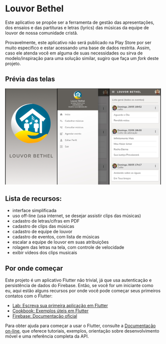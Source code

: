 # Louvor Bethel

Este aplicativo se propõe ser a ferramenta de gestão das apresentações, dos ensaios e das partituras e letras (lyrics) das músicas da equipe de louvor de nossa comunidade cristã.

Provavelmente, este aplicativo não será publicado na Play Store por ser muito específico e estar acessando uma base de dados restrita. Assim, caso ele atenda você em alguma de suas necessidades ou sirva de modelo/inspiração para uma solução similar, sugiro que faça um *fork* deste projeto. 

## Prévia das telas

![screenshots](./assets/images/screenshots.png)

## Lista de recursos:

- interface simplificada
- uso off-line (usa internet, se desejar assistir clips das músicas)
- cadastro de letras/cifras em PDF
- cadastro de clips das músicas
- cadastro de equipe de louvor
- cadastro de eventos, com lista de músicas
- escalar a equipe de louvor em suas atribuições
- rolagem das letras na tela, com controle de velocidade
- exibir vídeos dos clips musicais

## Por onde começar

Este projeto é um aplicativo Flutter não trivial, já que usa autenticação e persistência de dados do Firebase. Então, se você for um iniciante como eu, aqui estão alguns recursos por onde você pode começar seus primeiros contatos com o Flutter:

- [Lab: Escreva sua primeira aplicação em Flutter](https://flutter.dev/docs/get-started/codelab)
- [Cookbook: Exemplos úteis em Flutter](https://flutter.dev/docs/cookbook)
- [Firebase: Documentação oficial](https://firebase.google.com/docs)

Para obter ajuda para começar a usar o Flutter, consulte a
[Documentação on-line](https://flutter.dev/docs), que oferece tutoriais, exemplos, orientação sobre desenvolvimento móvel e uma referência completa da API.
